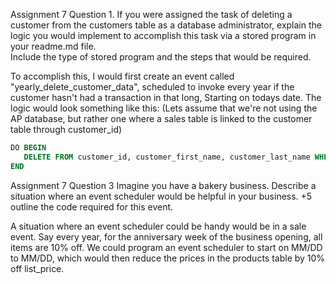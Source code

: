 Assignment 7 Question 1.
If you were assigned the task of deleting a customer from the customers table as a database administrator, 
explain the logic you would implement to accomplish this task via a stored program in your readme.md file.  
Include the type of stored program and the steps that would be required.

To accomplish this, I would first create an event called "yearly_delete_customer_data", scheduled to invoke every year if the customer hasn't had a transaction in that long, Starting on todays date. The logic would look something like this:
(Lets assume that we're not using the AP database, but rather one where a sales table is linked to the customer table through customer_id)
``` SQL
DO BEGIN
   DELETE FROM customer_id, customer_first_name, customer_last_name WHERE last_transaction_date < NOW() - INTERVAL 1 YEAR;
END
```

Assignment 7 Question 3
Imagine you have a bakery business.  Describe a situation where an event scheduler would be helpful in 
your business. +5 outline the code required for this event. 

A situation where an event scheduler could be handy would be in a sale event. Say every year, for the anniversary week of the business opening, all items are 10% off. We could program an event scheduler to start on MM/DD to MM/DD, which would then reduce the prices in the products table by 10% off list_price. 
